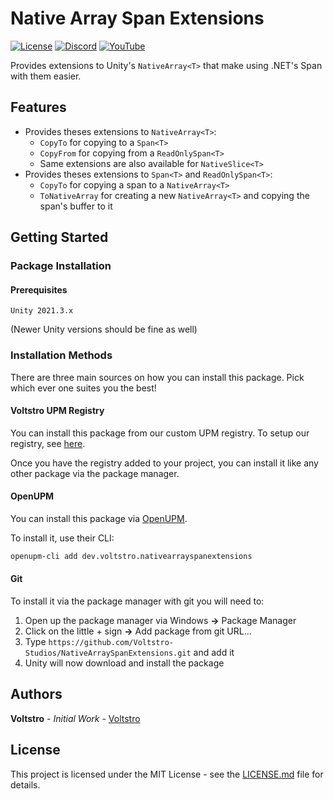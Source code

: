 # Native Array Span Extensions

[![License](https://img.shields.io/github/license/Voltstro-Studios/NativeArraySpanExtensions.svg)](/LICENSE.md)
[![Discord](https://img.shields.io/badge/Discord-Voltstro-7289da.svg?logo=discord)](https://discord.voltstro.dev) 
[![YouTube](https://img.shields.io/badge/Youtube-Voltstro-red.svg?logo=youtube)](https://www.youtube.com/Voltstro)

Provides extensions to Unity's `NativeArray<T>` that make using .NET's Span<T> with them easier.

## Features

- Provides theses extensions to `NativeArray<T>`:
    - `CopyTo` for copying to a `Span<T>`
    - `CopyFrom` for copying from a `ReadOnlySpan<T>`
    - Same extensions are also available for `NativeSlice<T>`
- Provides theses extensions to `Span<T>` and `ReadOnlySpan<T>`:
    - `CopyTo` for copying a span to a `NativeArray<T>`
    - `ToNativeArray` for creating a new `NativeArray<T>` and copying the span's buffer to it

## Getting Started

### Package Installation

#### Prerequisites

```
Unity 2021.3.x
```

(Newer Unity versions should be fine as well)

### Installation Methods

There are three main sources on how you can install this package. Pick which ever one suites you the best!

#### Voltstro UPM Registry

You can install this package from our custom UPM registry. To setup our registry, see [here](https://github.com/Voltstro/VoltstroUPM#setup).

Once you have the registry added to your project, you can install it like any other package via the package manager.

#### OpenUPM

You can install this package via [OpenUPM](https://openupm.com/).

To install it, use their CLI:

```bash
openupm-cli add dev.voltstro.nativearrayspanextensions
```

#### Git

To install it via the package manager with git you will need to:

1. Open up the package manager via Windows **->** Package Manager
2. Click on the little + sign **->** Add package from git URL...
3. Type `https://github.com/Voltstro-Studios/NativeArraySpanExtensions.git` and add it
4. Unity will now download and install the package

## Authors

**Voltstro** - *Initial Work* - [Voltstro](https://github.com/Voltstro)

## License

This project is licensed under the MIT License - see the [LICENSE.md](/LICENSE.md) file for details.
